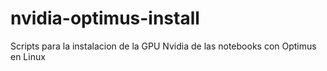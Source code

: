 nvidia-optimus-install
======================

Scripts para la instalacion de la GPU Nvidia de las notebooks con Optimus en Linux